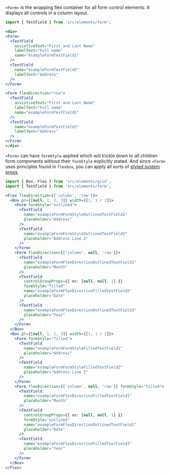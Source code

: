 `<Form>` is the wrapping flex container for all form control elements. It displays all controls in a column layout.

```jsx inside Markdown
import { TextField } from 'src/elements/form';

<div>
<Form>
  <TextField
    assistiveText="First and Last Name"
    labelText="Full name"
    name="exampleFormTextField1"
  />
  <TextField
    name="exampleFormTextField2"
    labelText="Address"
  />
</Form>

<Form flexDirection="row">
  <TextField
    assistiveText="First and Last Name"
    labelText="Full name"
    name="exampleFormTextField1"
  />
  <TextField
    name="exampleFormTextField2"
    labelText="Address"
  />
</Form>
</div>
```

`<Form>` can have `formStyle` applied which will trickle down to all children form components without their `formStyle` explicitly stated.  And since `<Form>` uses principles found in `flexbox`, you can apply all sorts of [styled system props](https://styled-system.com/api).

```jsx inside Markdown
import { Box, Flex } from 'src/elements/grid';
import { TextField } from 'src/elements/form';

<Flex flexDirection={['column', 'row']}>
  <Box pr={[null, 1, 2, 3]} width={[1, 1 / 2]}>
    <Form formStyle="outlined">
      <TextField
        name="exampleFormFormStyleOutlinedTextField1"
        placeholder="Address"
      />
      <TextField
        name="exampleFormFormStyleOutlinedTextField2"
        placeholder="Address Line 2"
      />
    </Form>
    <Form flexDirection={['column', null, 'row']}>
      <TextField
        name="exampleFormFlexDirectionOutlinedTextField1"
        placeholder="Month"
      />
      <TextField
        controlGroupProps={{ mx: [null, null, 1] }}
        formStyle="filled"
        name="exampleFormFlexDirectionFilledTextField2"
        placeholder="Date"
      />
      <TextField
        name="exampleFormFlexDirectionOutlinedTextField3"
        placeholder="Year"
      />
    </Form>
  </Box>
  <Box pl={[null, 1, 2, 3]} width={[1, 1 / 2]}>
    <Form formStyle="filled">
      <TextField
        name="exampleFormFormStyleFilledTextField1"
        placeholder="Address"
      />
      <TextField
        name="exampleFormFormStyleFilledTextField2"
        placeholder="Address Line 2"
      />
    </Form>
    <Form flexDirection={['column', null, 'row']} formStyle="filled">
      <TextField
        name="exampleFormFlexDirectionFilledTextField1"
        placeholder="Month"
      />
      <TextField
        controlGroupProps={{ mx: [null, null, 1] }}
        formStyle="outlined"
        name="exampleFormFlexDirectionOutlinedTextField2"
        placeholder="Date"
      />
      <TextField
        name="exampleFormFlexDirectionFilledTextField3"
        placeholder="Year"
      />
    </Form>
  </Box>
</Flex>
```